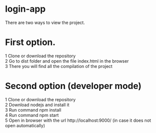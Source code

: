 # login-app


There are two ways to view the project.

# First option.
1 Clone or download the repository <br/>
2 Go to dist folder and open the file index.html in the browser <br/>
3 There you will find all the compilation of the project <br/>

# Second option (developer mode)
1 Clone or download the repository <br/>
2 Download nodejs and install it <br/>
3 Run command npm install <br/>
4 Run command npm start <br/>
5 Open in browser with the url http://localhost:9000/ (in case it does not open automatically) <br/>

